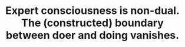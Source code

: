 ---
title: Expert consciousness is non-dual. The (constructed) boundary between doer and doing vanishes.
tags: non-dual motion consciousness buddhism
---